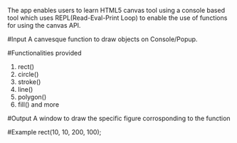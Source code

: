 The app enables users to learn HTML5 canvas tool using a console based tool which uses REPL(Read-Eval-Print Loop) to enable the use of functions for using the canvas API.

#Input
A canvesque function to draw objects on Console/Popup.

#Functionalities provided
1. rect()
2. circle()
3. stroke()
4. line()
5. polygon()
6. fill() 
and more 

#Output
A window to draw the specific figure corrosponding to the function

#Example
rect(10, 10, 200, 100);